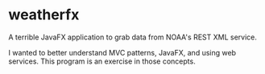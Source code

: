 weatherfx
=========

A terrible JavaFX application to grab data from NOAA's REST XML service.

I wanted to better understand MVC patterns, JavaFX, and using web services. This program is an exercise in those concepts.
